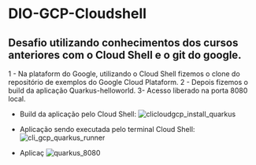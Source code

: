 # DIO-GCP-Cloudshell

## Desafio utilizando conhecimentos dos cursos anteriores com o Cloud Shell e o git do google.

1 - Na plataform do Google, utilizando o Cloud Shell fizemos o clone do repositório de exemplos do Google Cloud Plataform.
2 - Depois fizemos o build da aplicação Quarkus-helloworld.
3-  Acesso liberado na porta 8080 local.

- Build da aplicação pelo Cloud Shell:
![clicloudgcp_install_quarkus](https://user-images.githubusercontent.com/105304356/220737088-92797b86-21b4-419f-9c0a-d72e322993fc.png)

- Aplicação sendo executada pelo terminal Cloud Shell: 
![cli_gcp_quarkus_runner](https://user-images.githubusercontent.com/105304356/220737223-4f4aa97a-31cb-4c25-a54e-df15110d1cc8.png)

- Aplicaç
![quarkus_8080](https://user-images.githubusercontent.com/105304356/220737488-aafe3fd4-41c8-4f87-a732-02805492248d.png)

